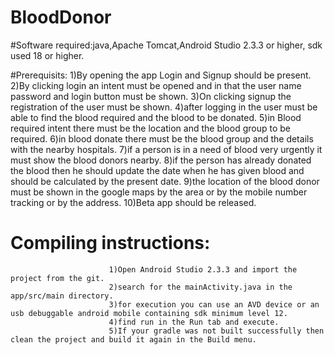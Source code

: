 # BloodDonor

#Software required:java,Apache Tomcat,Android Studio 2.3.3 or higher, sdk used 18 or higher.

#Prerequisits:
               1)By opening the app Login and Signup should be present.
               2)By clicking login an intent must be opened and in that the user name password and login button must be shown.
               3)On clicking signup the registration of the user must be shown.
               4)after logging in the user must be able to find the blood required and the blood to be donated.
               5)in Blood required intent there must be the location and the blood group to be required.
               6)in blood donate there must be the blood group and the details with the nearby hospitals.
               7)if a person is in a need of blood very urgently it must show the blood donors nearby.
               8)if the person has already donated the blood then he should update the date when he has given blood and should be calculated by the present date.
               9)the location of the blood donor must be shown in the google maps by the area or by the mobile number tracking or by the address.
               10)Beta app should be released.

# Compiling instructions:
                          1)Open Android Studio 2.3.3 and import the project from the git.
                          2)search for the mainActivity.java in the app/src/main directory.
                          3)for execution you can use an AVD device or an usb debuggable android mobile containing sdk minimum level 12.
                          4)find run in the Run tab and execute.
                          5)If your gradle was not built successfully then clean the project and build it again in the Build menu.
